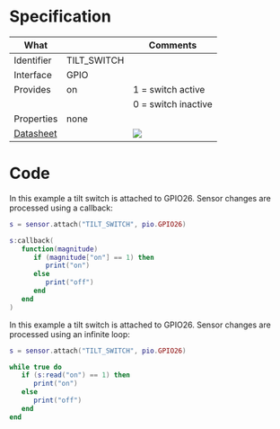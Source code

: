 # Specification

| What         |             | Comments                   |
|--------------|-------------|----------------------------|
| Identifier   | TILT_SWITCH |                            |
| Interface    | GPIO        |                            |
| Provides     | on          | 1 = switch active          |
|              |             | 0 = switch inactive        |
| Properties   | none        |                            |
| [Datasheet](http://funduino.de/DL/SW-520D.pdf)    |             | ![](http://git.whitecatboard.org/sw520d.png)                           |


# Code

In this example a tilt switch is attached to GPIO26. Sensor changes are processed using a callback:
```lua
s = sensor.attach("TILT_SWITCH", pio.GPIO26)

s:callback(
   function(magnitude)
      if (magnitude["on"] == 1) then
         print("on")
      else
         print("off")
      end
   end
)
```

In this example a tilt switch is attached to GPIO26. Sensor changes are processed using an infinite loop:
```lua
s = sensor.attach("TILT_SWITCH", pio.GPIO26)

while true do
   if (s:read("on") == 1) then
      print("on")
   else
      print("off")
   end
end
```

